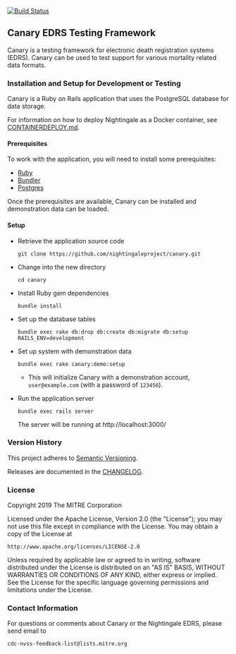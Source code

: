 [![Build Status](https://travis-ci.org/nightingaleproject/canary.svg?branch=master)](https://travis-ci.org/nightingaleproject/canary)

## Canary EDRS Testing Framework

Canary is a testing framework for electronic death registration systems (EDRS). Canary can be used to test support for various mortality related data formats.

### Installation and Setup for Development or Testing

Canary is a Ruby on Rails application that uses the PostgreSQL database for data storage.

For information on how to deploy Nightingale as a Docker container, see [CONTAINERDEPLOY.md](CONTAINERDEPLOY.md).

#### Prerequisites

To work with the application, you will need to install some prerequisites:

* [Ruby](https://www.ruby-lang.org/)
* [Bundler](http://bundler.io/)
* [Postgres](http://www.postgresql.org/)

Once the prerequisites are available, Canary can be installed and demonstration data can be loaded.

#### Setup

* Retrieve the application source code

    `git clone https://github.com/nightingaleproject/canary.git`

* Change into the new directory

    `cd canary`

* Install Ruby gem dependencies

    `bundle install`

* Set up the database tables

    `bundle exec rake db:drop db:create db:migrate db:setup RAILS_ENV=development`

* Set up system with demonstration data

    `bundle exec rake canary:demo:setup`

  * This will initialize Canary with a demonstration account, `user@example.com` (with a password of `123456`).

* Run the application server

    `bundle exec rails server`

    The server will be running at http://localhost:3000/

### Version History

This project adheres to [Semantic Versioning](http://semver.org/).

Releases are documented in the [CHANGELOG](https://github.com/nightingaleproject/canary/blob/master/CHANGELOG.md).

### License

Copyright 2019 The MITRE Corporation

Licensed under the Apache License, Version 2.0 (the "License"); you may not use this file except in compliance with the License. You may obtain a copy of the License at

```
http://www.apache.org/licenses/LICENSE-2.0
```

Unless required by applicable law or agreed to in writing, software distributed under the License is distributed on an "AS IS" BASIS, WITHOUT WARRANTIES OR CONDITIONS OF ANY KIND, either express or implied. See the License for the specific language governing permissions and limitations under the License.

### Contact Information

For questions or comments about Canary or the Nightingale EDRS, please send email to

    cdc-nvss-feedback-list@lists.mitre.org
